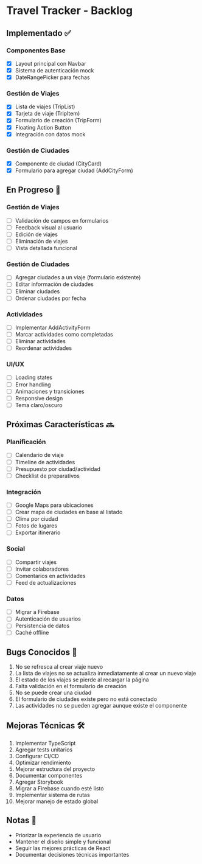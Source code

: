 # Travel Tracker - Backlog

## Implementado ✅

### Componentes Base
- [x] Layout principal con Navbar
- [x] Sistema de autenticación mock
- [x] DateRangePicker para fechas

### Gestión de Viajes
- [x] Lista de viajes (TripList)
- [x] Tarjeta de viaje (TripItem)
- [x] Formulario de creación (TripForm)
- [x] Floating Action Button
- [x] Integración con datos mock

### Gestión de Ciudades
- [x] Componente de ciudad (CityCard)
- [x] Formulario para agregar ciudad (AddCityForm)

## En Progreso 🚧

### Gestión de Viajes
- [ ] Validación de campos en formularios
- [ ] Feedback visual al usuario
- [ ] Edición de viajes
- [ ] Eliminación de viajes
- [ ] Vista detallada funcional

### Gestión de Ciudades
- [ ] Agregar ciudades a un viaje (formulario existente)
- [ ] Editar información de ciudades
- [ ] Eliminar ciudades
- [ ] Ordenar ciudades por fecha

### Actividades
- [ ] Implementar AddActivityForm
- [ ] Marcar actividades como completadas
- [ ] Eliminar actividades
- [ ] Reordenar actividades

### UI/UX
- [ ] Loading states
- [ ] Error handling
- [ ] Animaciones y transiciones
- [ ] Responsive design
- [ ] Tema claro/oscuro

## Próximas Características 🔜

### Planificación
- [ ] Calendario de viaje
- [ ] Timeline de actividades
- [ ] Presupuesto por ciudad/actividad
- [ ] Checklist de preparativos

### Integración
- [ ] Google Maps para ubicaciones
- [ ] Crear mapa de ciudades en base al listado
- [ ] Clima por ciudad
- [ ] Fotos de lugares
- [ ] Exportar itinerario

### Social
- [ ] Compartir viajes
- [ ] Invitar colaboradores
- [ ] Comentarios en actividades
- [ ] Feed de actualizaciones

### Datos
- [ ] Migrar a Firebase
- [ ] Autenticación de usuarios
- [ ] Persistencia de datos
- [ ] Caché offline

## Bugs Conocidos 🐛

1. No se refresca al crear viaje nuevo
2. La lista de viajes no se actualiza inmediatamente al crear un nuevo viaje
3. El estado de los viajes se pierde al recargar la página
4. Falta validación en el formulario de creación
5. No se puede crear una ciudad
6. El formulario de ciudades existe pero no está conectado
7. Las actividades no se pueden agregar aunque existe el componente

## Mejoras Técnicas 🛠️

1. Implementar TypeScript
2. Agregar tests unitarios
3. Configurar CI/CD
4. Optimizar rendimiento
5. Mejorar estructura del proyecto
6. Documentar componentes
7. Agregar Storybook
8. Migrar a Firebase cuando esté listo
9. Implementar sistema de rutas
10. Mejorar manejo de estado global

## Notas 📝

- Priorizar la experiencia de usuario
- Mantener el diseño simple y funcional
- Seguir las mejores prácticas de React
- Documentar decisiones técnicas importantes
